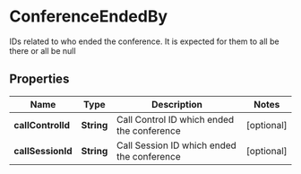 

# ConferenceEndedBy

IDs related to who ended the conference. It is expected for them to all be there or all be null

## Properties

Name | Type | Description | Notes
------------ | ------------- | ------------- | -------------
**callControlId** | **String** | Call Control ID which ended the conference |  [optional]
**callSessionId** | **String** | Call Session ID which ended the conference |  [optional]



